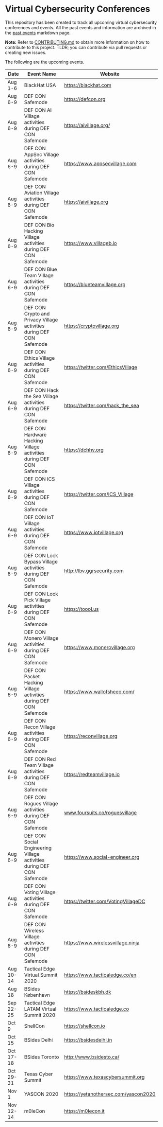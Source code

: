 # Virtual Cybersecurity Conferences

This repository has been created to track all upcoming virtual cybersecurity conferences and events. All the past events and information are archived in the [past events](past-events.md) markdown page.

**Note:** Refer to [CONTRIBUTING.md](CONTRIBUTING.md) to obtain more information on how to contribute to this project. TLDR; you can contribute via pull requests or creating new issues.

The following are the upcoming events.

| Date | Event Name | Website |
|------|------------|---------|
| Aug 1-6 | BlackHat USA | https://blackhat.com |
| Aug 6-9 | DEF CON Safemode | https://defcon.org |
| Aug 6-9 | DEF CON AI Village activities during DEF CON Safemode | https://aivillage.org/ |
| Aug 6-9 | DEF CON AppSec Village activities during DEF CON Safemode | https://www.appsecvillage.com |
| Aug 6-9 | DEF CON Aviation Village activities during DEF CON Safemode | https://aivillage.org |
| Aug 6-9 | DEF CON Bio Hacking Village activities during DEF CON Safemode | https://www.villageb.io |
| Aug 6-9 | DEF CON Blue Team Village activities during DEF CON Safemode | https://blueteamvillage.org |
| Aug 6-9 | DEF CON Crypto and Privacy Village activities during DEF CON Safemode | https://cryptovillage.org |
| Aug 6-9 | DEF CON Ethics Village activities during DEF CON Safemode | https://twitter.com/EthicsVillage |
| Aug 6-9 | DEF CON Hack the Sea Village activities during DEF CON Safemode | https://twitter.com/hack_the_sea |
| Aug 6-9 | DEF CON Hardware Hacking Village activities during DEF CON Safemode | https://dchhv.org |
| Aug 6-9 | DEF CON ICS Village activities during DEF CON Safemode | https://twitter.com/ICS_Village |
| Aug 6-9 | DEF CON IoT Village activities during DEF CON Safemode | https://www.iotvillage.org |
| Aug 6-9 | DEF CON Lock Bypass Village activities during DEF CON Safemode | http://lbv.ggrsecurity.com |
| Aug 6-9 | DEF CON Lock Pick Village activities during DEF CON Safemode | https://toool.us |
| Aug 6-9 | DEF CON Monero Village activities during DEF CON Safemode | https://www.monerovillage.org |
| Aug 6-9 | DEF CON Packet Hacking Village activities during DEF CON Safemode | https://www.wallofsheep.com/ |
| Aug 6-9 | DEF CON Recon Village activities during DEF CON Safemode | https://reconvillage.org |
| Aug 6-9 | DEF CON Red Team Village activities during DEF CON Safemode | https://redteamvillage.io  |
| Aug 6-9 | DEF CON Rogues Village activities during DEF CON Safemode |  www.foursuits.co/roguesvillage |
| Aug 6-9 | DEF CON Social Engineering Village activities during DEF CON Safemode | https://www.social-engineer.org |
| Aug 6-9 | DEF CON Voting Village activities during DEF CON Safemode | https://twitter.com/VotingVillageDC |
| Aug 6-9 | DEF CON Wireless Village activities during DEF CON Safemode | https://www.wirelessvillage.ninja |
| Aug 10-14 | Tactical Edge Virtual Summit 2020 | https://www.tacticaledge.co/en |
| Aug 18 | BSides København |  https://bsideskbh.dk |
| Sep 22-25 | Tactical Edge LATAM Virtual Summit 2020 | https://www.tacticaledge.co |
| Oct 9 | ShellCon | https://shellcon.io |
| Oct 15 | BSides Delhi | https://bsidesdelhi.in |
| Oct 17-18 | BSides Toronto | http://www.bsidesto.ca/ |
| Oct 29-31 | Texas Cyber Summit | https://www.texascybersummit.org |
| Nov 1 | YASCON 2020 | https://yetanothersec.com/yascon2020 |
| Nov 12-14 | m0leCon | https://m0lecon.it |

